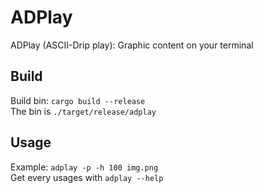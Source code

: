 # ADPlay
ADPlay (ASCII-Drip play): Graphic content on your terminal
## Build
Build bin: `cargo build --release`  
The bin is `./target/release/adplay`
## Usage
Example: `adplay -p -h 100 img.png`  
Get every usages with `adplay --help`
